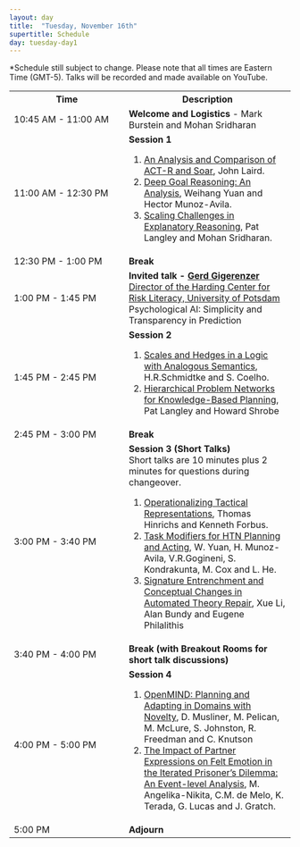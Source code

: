 ```yaml
---
layout: day
title:  "Tuesday, November 16th"
supertitle: Schedule
day: tuesday-day1
---
```


*Schedule still subject to change. Please note that all times are Eastern Time (GMT-5). Talks will be recorded
and made available on YouTube. 
<!-- You can watch the 
     [recorded talks](https://www.youtube.com/playlist?list=PL-1wKlUbAzGTjZjLcOduALuoZ3aupVSqe) for this day.  (FIX LINK) -->

<table>
<tr>
<th width=190px> Time </th>
<th> Description </th>
</tr>
<tr>
<td> <span class="schedtime"> 10:45 AM - 11:00 AM </span></td>
<td>  <b> Welcome and Logistics </b> - Mark Burstein and Mohan Sridharan </td>
</tr>

<tr>
  <td> <span class="schedtime"> 11:00 AM - 12:30 PM </span></td><td> <b> Session 1 </b>
<!-- ###### Chaired by TBD -->
  <ol>
   <li> <a href="{{site.baseurl}}/data/ACS2021_paper_6.pdf">An Analysis and Comparison of ACT-R and Soar</a>, John Laird. </li>
   <li> <a href="{{site.baseurl}}/data/ACS2021_paper_9.pdf">Deep Goal Reasoning: An Analysis</a>, Weihang Yuan and Hector Munoz-Avila. </li>
   <li> <a href="{{site.baseurl}}/data/ACS2021_paper_33.pdf">Scaling Challenges in
    Explanatory Reasoning</a>,  Pat Langley and Mohan Sridharan.</li>
  </ol>
  </td>
</tr>
<tr>
  <td> <span class="schedtime"> 12:30 PM - 1:00 PM </span></td>
  <td>  <b> Break</b> </td>
</tr>
<tr>
  <td> <span class="schedtime"> 1:00 PM - 1:45 PM </span></td><td> 
<b>  Invited talk - <a href="{{site.baseurl}}/speakers/gerd_gigerenzer/"> Gerd
Gigerenzer</a> </b><br>
<a href="https://www.mpib-berlin.mpg.de/staff/gerd-gigerenzer">Director of
the Harding Center for Risk Literacy, University of Potsdam</a><br>
Psychological AI: Simplicity and Transparency in Prediction
  </td>
</tr>

<tr>
  <td> <span class="schedtime"> 1:45 PM - 2:45 PM </span></td><td> <b> Session 2 </b>
<!-- ###### Chaired by TBD -->
  <ol>
   <li> <a href="{{site.baseurl}}/data/ACS2021_paper_14.pdf">Scales and Hedges in a Logic with Analogous Semantics</a>, H.R.Schmidtke and S. Coelho.</li>
   <li> <a href="{{site.baseurl}}/data/ACS2021_paper_28.pdf">Hierarchical
  Problem Networks for Knowledge-Based Planning</a>, Pat Langley and Howard Shrobe </li>
  </ol>
  </td>
</tr>
<tr>
  <td> <span class="schedtime"> 2:45 PM - 3:00 PM </span></td>
  <td>  <b> Break</b> </td>
</tr>
<tr>
  <td> <span class="schedtime"> 3:00 PM - 3:40 PM </span></td><td> <b> Session 3 (Short Talks)</b>
    <div class=shortnote>Short talks are 10 minutes plus 2 minutes for
    questions during changeover.</div> 
<!-- ###### Chaired by TBD -->
  <ol>
   <li> <a href="{{site.baseurl}}/data/ACS2021_paper_16.pdf">Operationalizing Tactical
  Representations</a>, Thomas Hinrichs and Kenneth Forbus.  </li>
   <li> <a href="{{site.baseurl}}/data/ACS2021_paper_18.pdf">Task Modifiers for HTN
  Planning and Acting</a>, W. Yuan, H. Munoz-Avila, V.R.Gogineni, S. Kondrakunta, M. Cox and L. He. </li>
  <li> <a href="{{site.baseurl}}/data/ACS2021_paper_20.pdf">Signature Entrenchment and
   Conceptual Changes in Automated Theory Repair</a>, Xue Li, Alan Bundy and Eugene Philalithis</li>

  </ol>
  </td>
</tr>

<tr>
  <td> <span class="schedtime"> 3:40 PM - 4:00 PM </span></td>
  <td>  <b> Break (with Breakout Rooms for short talk discussions) </b> </td>
</tr>

<tr>
  <td> <span class="schedtime"> 4:00 PM - 5:00 PM </span></td><td> <b> Session 4</b>
<!-- ###### Chaired by TBD -->
  <ol>

   <li> <a href="{{site.baseurl}}/data/ACS2021_paper_35.pdf">OpenMIND: Planning and
  Adapting in Domains with Novelty</a>,  D. Musliner, M. Pelican, M. McLure, S. Johnston, R. Freedman and C. Knutson</li>
    <li> <a href="{{site.baseurl}}/data/ACS2021_paper_24.pdf">The Impact of Partner Expressions on Felt Emotion in the Iterated Prisoner’s Dilemma: An Event-level Analysis</a>, M. Angelika-Nikita, C.M. de
    Melo, K. Terada, G. Lucas and J. Gratch. </li>
    
</ol>
   </td>
   
</tr>

<tr>
  <td> <span class="schedtime"> 5:00 PM </span></td>
  <td>  <b> Adjourn </b> </td>
</tr>

</table>
